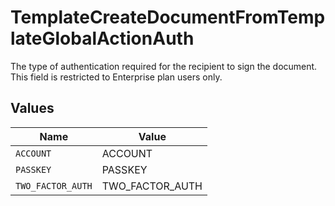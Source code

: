 # TemplateCreateDocumentFromTemplateGlobalActionAuth

The type of authentication required for the recipient to sign the document. This field is restricted to Enterprise plan users only.


## Values

| Name              | Value             |
| ----------------- | ----------------- |
| `ACCOUNT`         | ACCOUNT           |
| `PASSKEY`         | PASSKEY           |
| `TWO_FACTOR_AUTH` | TWO_FACTOR_AUTH   |